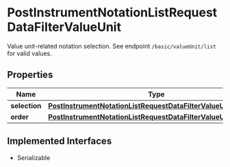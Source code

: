 

# PostInstrumentNotationListRequestDataFilterValueUnit

Value unit-related notation selection. See endpoint `/basic/valueUnit/list` for valid values.

## Properties

Name | Type | Description | Notes
------------ | ------------- | ------------- | -------------
**selection** | [**PostInstrumentNotationListRequestDataFilterValueUnitSelection**](PostInstrumentNotationListRequestDataFilterValueUnitSelection.md) |  |  [optional]
**order** | [**PostInstrumentNotationListRequestDataFilterValueUnitOrder**](PostInstrumentNotationListRequestDataFilterValueUnitOrder.md) |  |  [optional]


## Implemented Interfaces

* Serializable


